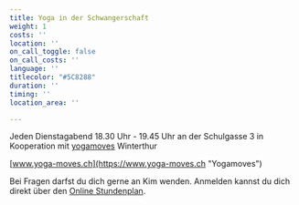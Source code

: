 ```yaml
---
title: Yoga in der Schwangerschaft
weight: 1
costs: ''
location: ''
on_call_toggle: false
on_call_costs: ''
language: ''
titlecolor: "#5C8288"
duration: ''
timing: ''
location_area: ''

---
```

Jeden Dienstagabend 18.30 Uhr - 19.45 Uhr an der Schulgasse 3 in Kooperation mit [yogamoves](https://www.yoga-moves.ch/news-uebersicht/yoga-in-der-schwangerschaft "yogamoves") Winterthur

[www.yoga-moves.ch](https://www.yoga-moves.ch "Yogamoves")

Bei Fragen darfst du dich gerne an Kim wenden. Anmelden kannst du dich direkt über den [Online Stundenplan](https://www.eversports.ch/widget/w/4793zm "Online Stundenplan").